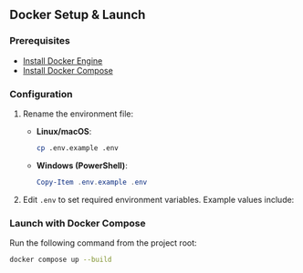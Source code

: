## Docker Setup & Launch

### Prerequisites

* [Install Docker Engine](https://docs.docker.com/engine/install/)
* [Install Docker Compose](https://docs.docker.com/compose/install/)

### Configuration

1. Rename the environment file:

   * **Linux/macOS**:

     ```bash
     cp .env.example .env
     ```
   * **Windows (PowerShell)**:

     ```powershell
     Copy-Item .env.example .env
     ```

2. Edit `.env` to set required environment variables. Example values include:

### Launch with Docker Compose

Run the following command from the project root:

```bash
docker compose up --build
```
